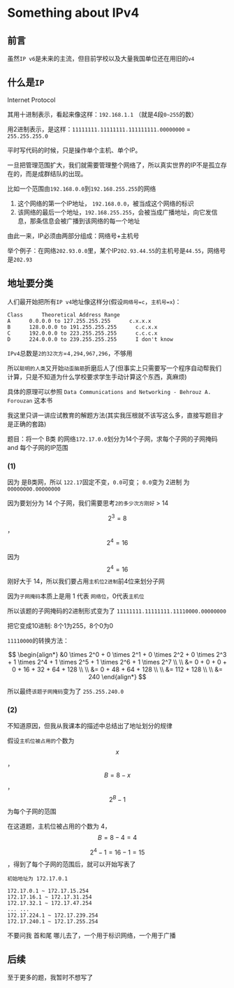 # Something about IPv4

## 前言

虽然`IP v6`是未来的主流，但目前学校以及大量我国单位还在用旧的`v4`

## 什么是`IP`

Internet Protocol

其用十进制表示，看起来像这样：`192.168.1.1` （就是4段`0~255`的数）

用2进制表示，是这样：`11111111.11111111.111111111.00000000` = `255.255.255.0`

平时写代码的时候，只是操作单个主机、单个IP。

一旦把管理范围扩大，我们就需要管理整个网络了，所以真实世界的IP不是孤立存在的，而是成群结队的出现。

比如一个范围由`192.168.0.0`到`192.168.255.255`的网络

1. 这个网络的第一个IP地址， `192.168.0.0`，被当成这个网络的标识
2. 该网络的最后一个地址，`192.168.255.255`，会被当成广播地址，向它发信息，那条信息会被广播到该网络的每一个地址

由此一来，IP必须由两部分组成：网络号+主机号

举个例子：在网络`202.93.0.0`里，某个IP`202.93.44.55`的主机号是`44.55`，网络号是`202.93`

## 地址要分类

人们最开始把所有`IP v4`地址像这样分\(假设`网络号=c`，`主机号=x`\)：

```text
Class      Theoretical Address Range
A      0.0.0.0 to 127.255.255.255      c.x.x.x
B      128.0.0.0 to 191.255.255.255      c.c.x.x
C      192.0.0.0 to 223.255.255.255      c.c.c.x
D      224.0.0.0 to 239.255.255.255      I don't know
```

`IPv4`总数是`2的32次方`=`4,294,967,296`，不够用

所以`聪明的人类`又开始`动歪脑筋`折磨后人了\(但事实上只需要写一个程序自动帮我们计算，只是不知道为什么学校要求学生手动计算这个东西，真麻烦\)

具体的原理可以参照 `Data Communications and Networking - Behrouz A. Forouzan` 这本书

我这里只讲一讲应试教育的解题方法\(其实我压根就不该写这么多，直接写题目才是正确的套路\)

题目：将一个 B类 的网络`172.17.0.0`划分为14个子网，求每个子网的子网掩码 and 每个子网的IP范围

### \(1\)

因为 是B类网，所以 `122.17`固定不变，`0.0`可变； `0.0`变为 2进制 为`00000000.00000000`

因为要划分为 14 个子网，我们需要思考`2的多少次方刚好` &gt; 14

$$2^3=8$$ ，$$2^4=16$$

因为 $$2^4=16$$ 刚好大于 14，所以我们要占用`主机位2进制`前4位来划分子网

因为`子网掩码`本质上是用 1 代表 `网络位`，0代表`主机位`

所以该题的子网掩码的2进制形式变为了 `11111111.11111111.11110000.00000000`

把它变成10进制: 8个1为255，8个0为0

`11110000`的转换方法：

$$
\begin{align*}
&0 \times 2^0 + 0 \times 2^1 + 0 \times 2^2 + 0 \times 2^3 + 1 \times 2^4 + 1 \times 2^5 + 1 \times 2^6 + 1 \times 2^7
\\ \\ 
&= 0 + 0 + 0 + 0 + 16 + 32 + 64 + 128
\\ \\
&= 0 + 48 + 64 + 128
\\ \\
&= 112 + 128
\\ \\
&= 240
\end{align*}
$$

所以最终`该题子网掩码`变为了 `255.255.240.0`

### \(2\)

不知道原因，但我从我课本的描述中总结出了地址划分的规律

假设`主机位被占用的`个数为 $$x$$，$$B = 8 - x$$ ，$$2^B - 1$$ 为每个子网的范围

在这道题，主机位被占用的个数为 4，$$B=8-4=4$$

$$2^4 - 1 = 16 - 1 = 15$$ ，得到了每个子网的范围后，就可以开始写表了

```text
初始地址为 172.17.0.1

172.17.0.1 ~ 172.17.15.254
172.17.16.1 ~ 172.17.31.254
172.17.32.1 ~ 172.17.47.254
... ...
172.17.224.1 ~ 172.17.239.254
172.17.240.1 ~ 172.17.255.254
```

不要问我 首和尾 哪儿去了，一个用于标识网络，一个用于广播

## 后续

至于更多的题，我暂时不想写了

